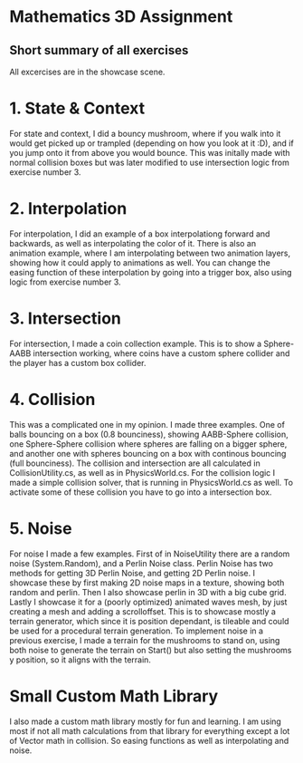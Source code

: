 # Mathematics 3D Assignment

## Short summary of all exercises
All excercises are in the showcase scene.

# 1. State & Context
For state and context, I did a bouncy mushroom, where if you walk into it would get picked up or trampled (depending on how you look at it :D), and if you jump onto it from above you would bounce. This was initally made with normal collision boxes but was later modified to use intersection logic from exercise number 3.

# 2. Interpolation
For interpolation, I did an example of a box interpolationg forward and backwards, as well as interpolating the color of it. There is also an animation example, where I am interpolating between two animation layers, showing how it could apply to animations as well. You can change the easing function of these interpolation by going into a trigger box, also using logic from exercise number 3.

# 3. Intersection 
For intersection, I made a coin collection example. This is to show a Sphere-AABB intersection working, where coins have a custom sphere collider and the player has a custom box collider.

# 4. Collision
This was a complicated one in my opinion. I made three examples. One of balls bouncing on a box (0.8 bounciness), showing AABB-Sphere collision, one Sphere-Sphere collision where spheres are falling on a bigger sphere, and another one with spheres bouncing on a box with continous bouncing (full bounciness). The collision and intersection are all calculated in CollisionUtility.cs, as well as in PhysicsWorld.cs. For the collision logic I made a simple collision solver, that is running in PhysicsWorld.cs as well. To activate some of these collision you have to go into a intersection box.

# 5. Noise
For noise I made a few examples. First of in NoiseUtility there are a random noise (System.Random), and a Perlin Noise class. Perlin Noise has two methods for getting 3D Perlin Noise, and getting 2D Perlin noise. I showcase these by first making 2D noise maps in a texture, showing both random and perlin. Then I also showcase perlin in 3D with a big cube grid. Lastly I showcase it for a (poorly optimized) animated waves mesh, by just creating a mesh and adding a scrolloffset. This is to showcase mostly a terrain generator, which since it is position dependant, is tileable and could be used for a procedural terrain generation. To implement noise in a previous exercise, I made a terrain for the mushrooms to stand on, using both noise to generate the terrain on Start() but also setting the mushrooms y position, so it aligns with the terrain.

# Small Custom Math Library
I also made a custom math library mostly for fun and learning. I am using most if not all math calculations from that library for everything except a lot of Vector math in collision. So easing functions as well as interpolating and noise.

